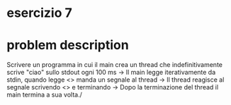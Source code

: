 # esercizio 7
# problem description

Scrivere un programma in cui il main crea un thread che indefinitivamente scrive "ciao" sullo stdout ogni 100 ms
-> Il main legge iterativamente da stdin, quando legge <<fine>>
	manda un segnale al thread
-> Il thread reagisce al segnale scrivendo <<termino>> e terminando
-> Dopo la terminazione del thread il main termina a sua volta./